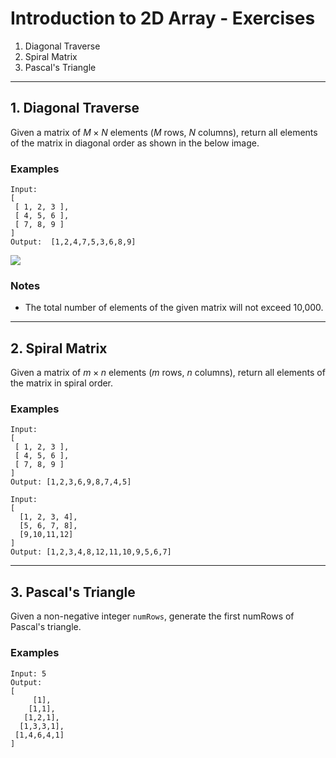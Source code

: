 # Introduction to 2D Array - Exercises

1. Diagonal Traverse
2. Spiral Matrix
3. Pascal's Triangle

---
## 1. Diagonal Traverse

Given a matrix of $M \times N$ elements ($M$ rows, $N$ columns), return all elements of the matrix in diagonal order as shown in the below image.

### Examples

```
Input:
[
 [ 1, 2, 3 ],
 [ 4, 5, 6 ],
 [ 7, 8, 9 ]
]
Output:  [1,2,4,7,5,3,6,8,9]
```

![](https://assets.leetcode.com/uploads/2018/10/12/diagonal_traverse.png)

### Notes

* The total number of elements of the given matrix will not exceed 10,000.

---
## 2. Spiral Matrix

Given a matrix of $m \times n$ elements ($m$ rows, $n$ columns), return all elements of the matrix in spiral order.

### Examples

```
Input:
[
 [ 1, 2, 3 ],
 [ 4, 5, 6 ],
 [ 7, 8, 9 ]
]
Output: [1,2,3,6,9,8,7,4,5]
```

```
Input:
[
  [1, 2, 3, 4],
  [5, 6, 7, 8],
  [9,10,11,12]
]
Output: [1,2,3,4,8,12,11,10,9,5,6,7]
```

---
## 3. Pascal's Triangle

Given a non-negative integer `numRows`, generate the first numRows of Pascal's triangle.

### Examples

```
Input: 5
Output:
[
     [1],
    [1,1],
   [1,2,1],
  [1,3,3,1],
 [1,4,6,4,1]
]
```
